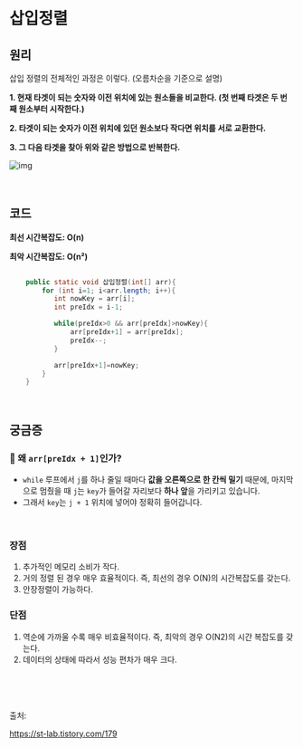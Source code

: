 
# 삽입정렬

## 원리

삽입 정렬의 전체적인 과정은 이렇다. (오름차순을 기준으로 설명)

**1. 현재 타겟이 되는 숫자와 이전 위치에 있는 원소들을 비교한다. (첫 번째 타겟은 두 번째 원소부터 시작한다.)**

**2. 타겟이 되는 숫자가 이전 위치에 있던 원소보다 작다면 위치를 서로 교환한다.**

**3. 그 다음 타겟을 찾아 위와 같은 방법으로 반복한다.** 

![img](https://blog.kakaocdn.net/dna/KRty3/btqOKXNAGUh/AAAAAAAAAAAAAAAAAAAAAOGmFao3hg6ToNcmGJyR7arhdCuHrYgmvu2Xw8RjuUxF/img.png?credential=yqXZFxpELC7KVnFOS48ylbz2pIh7yKj8&expires=1759244399&allow_ip=&allow_referer=&signature=8woC4TbYc93hst9zQjpwyCCrF0M%3D)

<br>

## 코드

**최선 시간복잡도: O(n)**

**최악 시간복잡도: O(n²)**

```java
   
    public static void 삽입정렬(int[] arr){
        for (int i=1; i<arr.length; i++){
           int nowKey = arr[i];
           int preIdx = i-1;

           while(preIdx>0 && arr[preIdx]>nowKey){
               arr[preIdx+1] = arr[preIdx];
               preIdx--;
           }

           arr[preIdx+1]=nowKey;
        }
    }
```

<br>

## 궁금증

### 🔹 왜 `arr[preIdx + 1]`인가?

- `while` 루프에서 `j`를 하나 줄일 때마다 **값을 오른쪽으로 한 칸씩 밀기** 때문에, 마지막으로 멈췄을 때 `j`는 `key`가 들어갈 자리보다 **하나 앞**을 가리키고 있습니다.
- 그래서 `key`는 `j + 1` 위치에 넣어야 정확히 들어갑니다.

<br>



### **장점**

1. 추가적인 메모리 소비가 작다.
2. 거의 정렬 된 경우 매우 효율적이다. 즉, 최선의 경우 O(N)의 시간복잡도를 갖는다.
3. 안장정렬이 가능하다.



### **단점**

1. 역순에 가까울 수록 매우 비효율적이다. 즉, 최악의 경우 O(N2)의 시간 복잡도를 갖는다.
2. 데이터의 상태에 따라서 성능 편차가 매우 크다. 

<br><br><br>









출처:

https://st-lab.tistory.com/179
